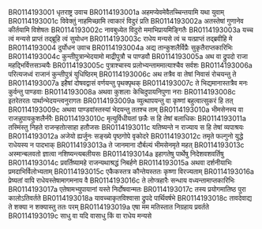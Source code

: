 BR0114193001	धृतराष्ट्र उवाच
BR0114193001a	अहमप्येवमेवैतच्चिन्तयामि यथा युवाम्
BR0114193001c	विवेक्तुं नाहमिच्छामि त्वाकारं विदुरं प्रति
BR0114193002a	अतस्तेषां गुणानेव कीर्तयामि विशेषतः
BR0114193002c	नावबुध्येत विदुरो ममाभिप्रायमिङ्गितैः
BR0114193003a	यच्च त्वं मन्यसे प्राप्तं तद्ब्रूहि त्वं सुयोधन
BR0114193003c	राधेय मन्यसे त्वं च यत्प्राप्तं तद्ब्रवीहि मे
BR0114193004	दुर्योधन उवाच
BR0114193004a	अद्य तान्कुशलैर्विप्रैः सुकृतैराप्तकारिभिः
BR0114193004c	कुन्तीपुत्रान्भेदयामो माद्रीपुत्रौ च पाण्डवौ
BR0114193005a	अथ वा द्रुपदो राजा महद्भिर्वित्तसञ्चयैः
BR0114193005c	पुत्राश्चास्य प्रलोभ्यन्ताममात्याश्चैव सर्वशः
BR0114193006a	परित्यजध्वं राजानं कुन्तीपुत्रं युधिष्ठिरम्
BR0114193006c	अथ तत्रैव वा तेषां निवासं रोचयन्तु ते
BR0114193007a	इहैषां दोषवद्वासं वर्णयन्तु पृथक्पृथक्
BR0114193007c	ते भिद्यमानास्तत्रैव मनः कुर्वन्तु पाण्डवाः
BR0114193008a	अथवा कुशलाः केचिदुपायनिपुणा नराः
BR0114193008c	इतरेतरतः पार्थान्भेदयन्त्वनुरागतः
BR0114193009a	व्युत्थापयन्तु वा कृष्णां बहुत्वात्सुकरं हि तत्
BR0114193009c	अथवा पाण्डवांस्तस्यां भेदयन्तु ततश्च ताम्
BR0114193010a	भीमसेनस्य वा राजन्नुपायकुशलैर्नरैः
BR0114193010c	मृत्युर्विधीयतां छन्नैः स हि तेषां बलाधिकः
BR0114193011a	तस्मिंस्तु निहते राजन्हतोत्साहा हतौजसः
BR0114193011c	यतिष्यन्ते न राज्याय स हि तेषां व्यपाश्रयः
BR0114193012a	अजेयो ह्यर्जुनः सङ्ख्ये पृष्ठगोपे वृकोदरे
BR0114193012c	तमृते फल्गुनो युद्धे राधेयस्य न पादभाक्
BR0114193013a	ते जानमाना दौर्बल्यं भीमसेनमृते महत्
BR0114193013c	अस्मान्बलवतो ज्ञात्वा नशिष्यन्त्यबलीयसः
BR0114193014a	इहागतेषु पार्थेषु निदेशवशवर्तिषु
BR0114193014c	प्रवर्तिष्यामहे राजन्यथाश्रद्धं निबर्हणे
BR0114193015a	अथवा दर्शनीयाभिः प्रमदाभिर्विलोभ्यताम्
BR0114193015c	एकैकस्तत्र कौन्तेयस्ततः कृष्णा विरज्यताम्
BR0114193016a	प्रेष्यतां वापि राधेयस्तेषामागमनाय वै
BR0114193016c	ते लोप्त्रहारैः सन्धाय वध्यन्तामाप्तकारिभिः
BR0114193017a	एतेषामभ्युपायानां यस्ते निर्दोषवान्मतः
BR0114193017c	तस्य प्रयोगमातिष्ठ पुरा कालोऽतिवर्तते
BR0114193018a	यावच्चाकृतविश्वासा द्रुपदे पार्थिवर्षभे
BR0114193018c	तावदेवाद्य ते शक्या न शक्यास्तु ततः परम्
BR0114193019a	एषा मम मतिस्तात निग्रहाय प्रवर्तते
BR0114193019c	साधु वा यदि वासाधु किं वा राधेय मन्यसे
